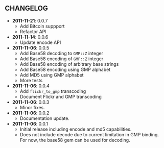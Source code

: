 CHANGELOG
---------
- **2011-11-21**: 0.0.7
  - Add Bitcoin suppport
  - Refactor API
- **2011-11-14**: 0.0.6
  - Update encode API
- **2011-11-06**: 0.0.5
  - Add Base58 decoding to `GMP::Z` integer
  - Add Base58 encoding of `GMP::Z` integer
  - Add Base58 encoding of arbitrary base strings
  - Add Base58 encoding using GMP alphabet
  - Add MD5 using GMP alphabet
  - More tests
- **2011-11-06**: 0.0.4
  - Add `flickr_to_gmp` transcoding
  - Document Flickr and GMP transcoding
- **2011-11-06**: 0.0.3
  - Minor fixes.
- **2011-11-06**: 0.0.2
  - Documentation update.
- **2011-11-06**: 0.0.1
  - Initial release including encode and md5 capabilities.
  - Does not include decode due to current limitation in GMP binding. For now, the base58 gem can be used for decoding.
